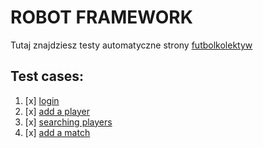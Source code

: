 # ROBOT FRAMEWORK

Tutaj znajdziesz testy automatyczne strony [futbolkolektyw](https://scouts-test.futbolkolektyw.pl/en)

## Test cases:

1. [x] [login](https://github.com/WikMoz/scoutspanel_robotframework/blob/99009a759985a99d48356e2022c06d2ac2ac0edb/test_login_rf.robot)
2. [x] [add a player](https://github.com/WikMoz/scoutspanel_robotframework/blob/99009a759985a99d48356e2022c06d2ac2ac0edb/test_add_player_rf.robot)
3. [x] [searching players](https://github.com/WikMoz/scoutspanel_robotframework/blob/99009a759985a99d48356e2022c06d2ac2ac0edb/test_searching_player_rf.robot)
4. [x] [add a match](https://github.com/WikMoz/scoutspanel_robotframework/blob/99009a759985a99d48356e2022c06d2ac2ac0edb/test_add_match_rf.robot)